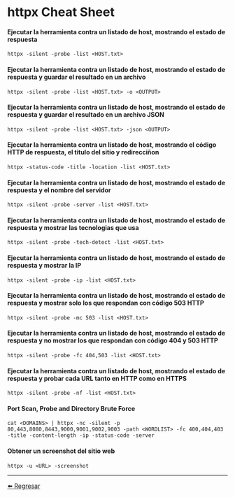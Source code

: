 # httpx Cheat Sheet

#### Ejecutar la herramienta contra un listado de host, mostrando el estado de respuesta
```
httpx -silent -probe -list <HOST.txt>
```

#### Ejecutar la herramienta contra un listado de host, mostrando el estado de respuesta y guardar el resultado en un archivo
```
httpx -silent -probe -list <HOST.txt> -o <OUTPUT>
```

#### Ejecutar la herramienta contra un listado de host, mostrando el estado de respuesta y guardar el resultado en un archivo JSON
```
httpx -silent -probe -list <HOST.txt> -json <OUTPUT>
```

#### Ejecutar la herramienta contra un listado de host, mostrando el código HTTP de respuesta, el titulo del sitio y redirecciñon
```
httpx -status-code -title -location -list <HOST.txt>
```

#### Ejecutar la herramienta contra un listado de host, mostrando el estado de respuesta y el nombre del servidor
```
httpx -silent -probe -server -list <HOST.txt>
```

#### Ejecutar la herramienta contra un listado de host, mostrando el estado de respuesta y mostrar las tecnologias que usa
```
httpx -silent -probe -tech-detect -list <HOST.txt>
```

#### Ejecutar la herramienta contra un listado de host, mostrando el estado de respuesta y mostrar la IP
```
httpx -silent -probe -ip -list <HOST.txt>
```

#### Ejecutar la herramienta contra un listado de host, mostrando el estado de respuesta y mostrar solo los que respondan con código 503 HTTP
```
httpx -silent -probe -mc 503 -list <HOST.txt>
```

#### Ejecutar la herramienta contra un listado de host, mostrando el estado de respuesta y no mostrar los que respondan con código 404 y 503 HTTP
```
httpx -silent -probe -fc 404,503 -list <HOST.txt>
```

#### Ejecutar la herramienta contra un listado de host, mostrando el estado de respuesta y probar cada URL tanto en HTTP como en HTTPS
```
httpx -silent -probe -nf -list <HOST.txt>
```

#### Port Scan, Probe and Directory Brute Force
```
cat <DOMAINS> | httpx -nc -silent -p 80,443,8080,8443,9000,9001,9002,9003 -path <WORDLIST> -fc 400,404,403 -title -content-length -ip -status-code -server
```

#### Obtener un screenshot del sitio web
```
httpx -u <URL> -screenshot
```

---

[:arrow_left: Regresar](https://github.com/m4lal0/cheatsheets)